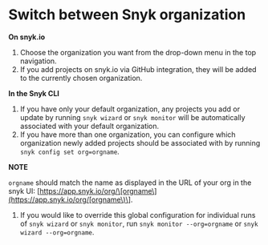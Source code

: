 # Switch between Snyk organization

**On snyk.io**

1. Choose the organization you want from the drop-down menu in the top navigation.
2. If you add projects on snyk.io via GitHub integration, they will be added to the currently chosen organization.

**In the Snyk CLI**

1. If you have only your default organization, any projects you add or update by running `snyk wizard` or `snyk monitor` will be automatically associated with your default organization.
2. If you have more than one organization, you can configure which organization newly added projects should be associated with by running `snyk config set org=orgname`.

**NOTE**

`orgname` should match the name as displayed in the URL of your org in the snyk UI: [https://app.snyk.io/org/\[orgname\](https://app.snyk.io/org/[orgname\)\].

1. If you would like to override this global configuration for individual runs of `snyk wizard` or `snyk monitor`, run `snyk monitor --org=orgname` or `snyk wizard --org=orgname`.


